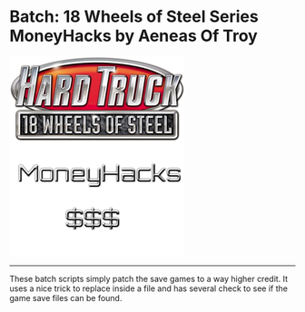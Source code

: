 # Batch: 18 Wheels of Steel Series MoneyHacks by Aeneas Of Troy
![alt text](https://github.com/aeneasoftroy/bat-18.Wheels.of.Steel.Series.MoneyHacks/blob/master/18.WoS.MoneyHacks.png)

-----

These batch scripts simply patch the save games to a way higher credit. It uses a nice trick to replace inside a file and has several check to see if the game save files can be found.
